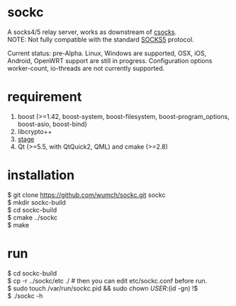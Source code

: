 # sockc

A socks4/5 relay server, works as downstream of [csocks](https://github.com/wumch/csocks).  
NOTE: Not fully compatible with the standard [SOCKS5](http://www.ietf.org/rfc/rfc1928.txt) protocol.

Current status: pre-Alpha.
Linux, Windows are supported, OSX, iOS, Android, OpenWRT support are still in progress.
Configuration options worker-count, io-threads are not currently supported.

# requirement
1. boost (>=1.42, boost-system, boost-filesystem, boost-program_options, boost-asio, boost-bind)  
2. libcrypto++  
3. [stage](https://github.com/wumch/stage)  
4. Qt (>=5.5, with QtQuick2, QML)
and cmake (>=2.8)  

# installation
$ git clone https://github.com/wumch/sockc.git sockc  
$ mkdir sockc-build  
$ cd sockc-build  
$ cmake ../sockc  
$ make  

# run
$ cd sockc-build  
$ cp -r ../sockc/etc ./  # then you can edit etc/sockc.conf before run.  
$ sudo touch /var/run/sockc.pid && sudo chown ${USER}:$(id -gn) !$  
$ ./sockc -h  
